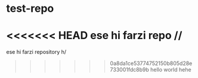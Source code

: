 # test-repo
<<<<<<< HEAD
ese hi farzi repo //
=======
ese hi farzi repository h/
>>>>>>> 0a8da1ce53774752150b805d28e733001fdc8b9b
hello world
hehe
